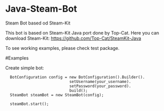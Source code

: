 # Java-Steam-Bot
Steam Bot based od Steam-Kit

This bot is based on Steam-Kit Java port done by Top-Cat. Here you can download Steam-Kit: 
https://github.com/Top-Cat/SteamKit-Java

To see working examples, please check test package.

#Examples

Create simple bot:

```
  BotConfiguration config = new BotConfiguration().Builder().
                            setUsername(your_username).
                            setPassword(your_password).
                            build();
  SteamBot steamBot = new SteamBot(config);
  
  steamBot.start();

```


